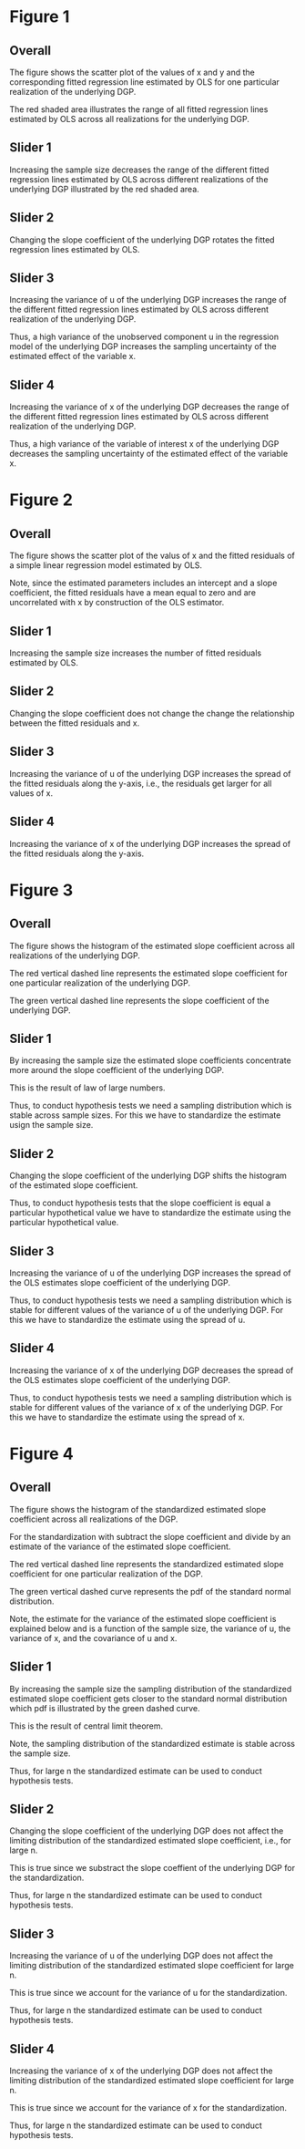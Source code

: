 
# Figure 1

## Overall

The figure shows the scatter plot of the values of x and y and the corresponding fitted regression line estimated by OLS for one particular realization of the underlying DGP.

The red shaded area illustrates the range of all fitted regression lines estimated by OLS across all realizations for the underlying DGP.

## Slider 1

Increasing the sample size decreases the range of the different fitted regression lines estimated by OLS across different realizations of the underlying DGP illustrated by the red shaded area.

## Slider 2

Changing the slope coefficient of the underlying DGP rotates the fitted regression lines estimated by OLS.

## Slider 3

Increasing the variance of u of the underlying DGP increases the range of the different fitted regression lines estimated by OLS across different realization of the underlying DGP.

Thus, a high variance of the unobserved component u in the regression model of the underlying DGP increases the sampling uncertainty of the estimated effect of the variable x.

<!-- What about signal to noise ratio? -->

## Slider 4

Increasing the variance of x of the underlying DGP decreases the range of the different fitted regression lines estimated by OLS across different realization of the underlying DGP.

Thus, a high variance of the variable of interest x of the underlying DGP decreases the sampling uncertainty of the estimated effect of the variable x.

<!-- What about signal to noise ratio? -->

# Figure 2

## Overall

The figure shows the scatter plot of the valus of x and the fitted residuals of a simple linear regression model estimated by OLS.

Note, since the estimated parameters includes an intercept and a slope coefficient, the fitted residuals have a mean equal to zero and are uncorrelated with x by construction of the OLS estimator.

## Slider 1

Increasing the sample size increases the number of fitted residuals estimated by OLS.

## Slider 2

Changing the slope coefficient does not change the change the relationship between the fitted residuals and x.

## Slider 3

Increasing the variance of u of the underlying DGP increases the spread of the fitted residuals along the y-axis, i.e., the residuals get larger for all values of x.

## Slider 4

Increasing the variance of x of the underlying DGP increases the spread of the fitted residuals along the y-axis.

# Figure 3

## Overall

The figure shows the histogram of the estimated slope coefficient across all realizations of the underlying DGP.

The red vertical dashed line represents the estimated slope coefficient for one particular realization of the underlying DGP.

The green vertical dashed line represents the slope coefficient of the underlying DGP.

## Slider 1

By increasing the sample size the estimated slope coefficients concentrate more around the slope coefficient of the underlying DGP.

This is the result of law of large numbers.

Thus, to conduct hypothesis tests we need a sampling distribution which is stable across sample sizes. For this we have to standardize the estimate usign the sample size.

## Slider 2

Changing the slope coefficient of the underlying DGP shifts the histogram of the estimated slope coefficient.

Thus, to conduct hypothesis tests that the slope coefficient is equal a particular hypothetical value we have to standardize the estimate using the particular hypothetical value.

## Slider 3

Increasing the variance of u of the underlying DGP increases the spread of the OLS estimates slope coefficient of the underlying DGP.

Thus, to conduct hypothesis tests we need a sampling distribution which is stable for different values of the variance of u of the underlying DGP. For this we have to standardize the estimate using the spread of u.

## Slider 4

Increasing the variance of x of the underlying DGP decreases the spread of the OLS estimates slope coefficient of the underlying DGP.

Thus, to conduct hypothesis tests we need a sampling distribution which is stable for different values of the variance of x of the underlying DGP. For this we have to standardize the estimate using the spread of x.

# Figure 4

## Overall

The figure shows the histogram of the standardized estimated slope coefficient across all realizations of the DGP.

For the standardization with subtract the slope coefficient and divide by an estimate of the variance of the estimated slope coefficient.

The red vertical dashed line represents the standardized estimated slope coefficient for one particular realization of the DGP.

The green vertical dashed curve represents the pdf of the standard normal distribution.

Note, the estimate for the variance of the estimated slope coefficient is explained below and is a function of the sample size, the variance of u, the variance of x, and the covariance of u and x.

## Slider 1

By increasing the sample size the sampling distribution of the standardized estimated slope coefficient gets closer to the standard normal distribution which pdf is illustrated by the green dashed curve.

This is the result of central limit theorem.

Note, the sampling distribution of the standardized estimate is stable across the sample size.

Thus, for large n the standardized estimate can be used to conduct hypothesis tests.

## Slider 2

Changing the slope coefficient of the underlying DGP does not affect the limiting distribution of the standardized estimated slope coefficient, i.e., for large n.

This is true since we substract the slope coeffient of the underlying DGP for the standardization.

Thus, for large n the standardized estimate can be used to conduct hypothesis tests.

## Slider 3

Increasing the variance of u of the underlying DGP does not affect the limiting distribution of the standardized estimated slope coefficient for large n.

This is true since we account for the variance of u for the standardization.

Thus, for large n the standardized estimate can be used to conduct hypothesis tests.

## Slider 4

Increasing the variance of x of the underlying DGP does not affect the limiting distribution of the standardized estimated slope coefficient for large n.

This is true since we account for the variance of x for the standardization.

Thus, for large n the standardized estimate can be used to conduct hypothesis tests.
